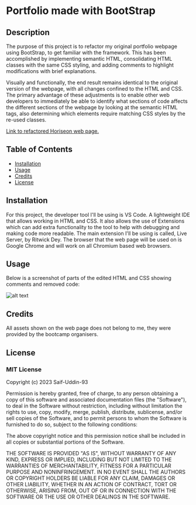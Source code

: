 # Portfolio made with BootStrap

## Description
The purpose of this project is to refactor my original portfolio webpage using BootStrap, to get familiar with the framework. This has been accomplished by implementing semantic HTML, consolidating HTML classes with the same CSS styling, and adding comments to highlight modifications with brief explanations.

Visually and functionally, the end result remains identical to the original version of the webpage, with all changes confined to the HTML and CSS. The primary advantage of these adjustments is to enable other web developers to immediately be able to identify what sections of code affects the different sections of the webpage by looking at the semantic HTML tags, also determining which elements require matching CSS styles by the re-used classes.

[Link to refactored Horiseon web page.](https://saif-uddin-93.github.io/Saif-Horiseon-site/)

## Table of Contents
* [Installation](#installation)
* [Usage](#usage)
* [Credits](#credits)
* [License](#license)

## Installation
For this project, the developer tool I'll be using is VS Code. A lightweight IDE that allows working in HTML and CSS. It also allows the use of Extensions which can add extra functionality to the tool to help with debugging and making code more readable. The main extension I'll be using is called, Live Server, by Ritwick Dey. The browser that the web page will be used on is Google Chrome and will work on all Chromium based web browsers.

## Usage
Below is a screenshot of parts of the edited HTML and CSS showing comments and removed code:

![alt text](assets/images/screenshot.png)

## Credits
All assets shown on the web page does not belong to me, they were provided by the bootcamp organisers.

## License
### MIT License

Copyright (c) 2023 Saif-Uddin-93

Permission is hereby granted, free of charge, to any person obtaining a copy
of this software and associated documentation files (the "Software"), to deal
in the Software without restriction, including without limitation the rights
to use, copy, modify, merge, publish, distribute, sublicense, and/or sell
copies of the Software, and to permit persons to whom the Software is
furnished to do so, subject to the following conditions:

The above copyright notice and this permission notice shall be included in all
copies or substantial portions of the Software.

THE SOFTWARE IS PROVIDED "AS IS", WITHOUT WARRANTY OF ANY KIND, EXPRESS OR
IMPLIED, INCLUDING BUT NOT LIMITED TO THE WARRANTIES OF MERCHANTABILITY,
FITNESS FOR A PARTICULAR PURPOSE AND NONINFRINGEMENT. IN NO EVENT SHALL THE
AUTHORS OR COPYRIGHT HOLDERS BE LIABLE FOR ANY CLAIM, DAMAGES OR OTHER
LIABILITY, WHETHER IN AN ACTION OF CONTRACT, TORT OR OTHERWISE, ARISING FROM,
OUT OF OR IN CONNECTION WITH THE SOFTWARE OR THE USE OR OTHER DEALINGS IN THE
SOFTWARE.